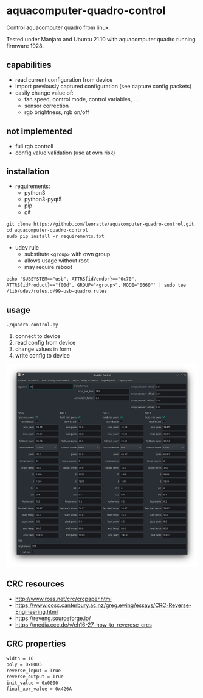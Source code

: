 # aquacomputer-quadro-control
Control aquacomputer quadro from linux.

Tested under Manjaro and Ubuntu 21.10 with aquacomputer quadro running firmware 1028.

## capabilities
- read current configuration from device
- import previously captured configuration (see capture config packets)
- easily change value of:
    - fan speed, control mode, control variables, ...
    - sensor correction
    - rgb brightness, rgb on/off

## not implemented
- full rgb controll
- config value validation (use at own risk)

## installation
- requirements:
    - python3
    - python3-pyqt5
    - pip
    - git

```
git clone https://github.com/leoratte/aquacomputer-quadro-control.git
cd aquacomputer-quadro-control
sudo pip install -r requirements.txt
```

- udev rule 
    - substitute `<group>` with own group
    - allows usage without root
    - may require reboot
```
echo 'SUBSYSTEM=="usb", ATTRS{idVendor}=="0c70", ATTRS{idProduct}=="f00d", GROUP="<group>", MODE="0660"' | sudo tee /lib/udev/rules.d/99-usb-quadro.rules
```

## usage
```
./quadro-control.py
```
1. connect to device
2. read config from device
3. change values in form
4. write config to device

![](images/quadro-control.png)

## CRC resources
- http://www.ross.net/crc/crcpaper.html
- https://www.cosc.canterbury.ac.nz/greg.ewing/essays/CRC-Reverse-Engineering.html
- https://reveng.sourceforge.io/
- https://media.ccc.de/v/eh16-27-how_to_reverese_crcs

## CRC properties
```
width = 16
poly = 0x8005
reverse_input = True
reverse_output = True
init_value = 0x0000
final_xor_value = 0x426A
```

